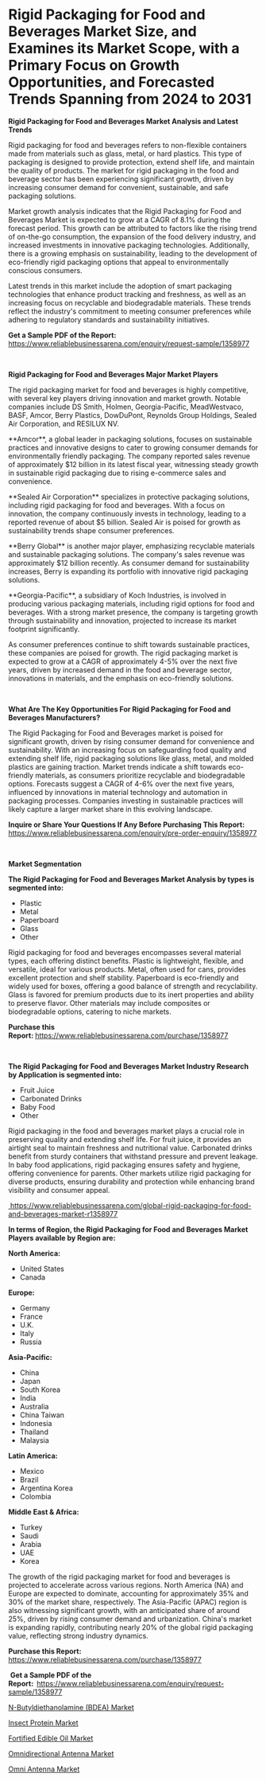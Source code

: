 <p><h1>Rigid Packaging for Food and Beverages Market Size, and Examines its Market Scope, with a Primary Focus on Growth Opportunities, and Forecasted Trends Spanning from 2024 to 2031</h1></p><p><strong>Rigid Packaging for Food and Beverages Market Analysis and Latest Trends</strong></p>
<p><p>Rigid packaging for food and beverages refers to non-flexible containers made from materials such as glass, metal, or hard plastics. This type of packaging is designed to provide protection, extend shelf life, and maintain the quality of products. The market for rigid packaging in the food and beverage sector has been experiencing significant growth, driven by increasing consumer demand for convenient, sustainable, and safe packaging solutions.</p><p>Market growth analysis indicates that the Rigid Packaging for Food and Beverages Market is expected to grow at a CAGR of 8.1% during the forecast period. This growth can be attributed to factors like the rising trend of on-the-go consumption, the expansion of the food delivery industry, and increased investments in innovative packaging technologies. Additionally, there is a growing emphasis on sustainability, leading to the development of eco-friendly rigid packaging options that appeal to environmentally conscious consumers.</p><p>Latest trends in this market include the adoption of smart packaging technologies that enhance product tracking and freshness, as well as an increasing focus on recyclable and biodegradable materials. These trends reflect the industry's commitment to meeting consumer preferences while adhering to regulatory standards and sustainability initiatives.</p></p>
<p><strong>Get a Sample PDF of the Report:&nbsp;</strong> <a href="https://www.reliablebusinessarena.com/enquiry/request-sample/1358977?utm_campaign=1579&utm_medium=2&utm_source=Github&utm_content=ia&utm_term=18102024&utm_id=rigid-packaging-for-food-and-beverages">https://www.reliablebusinessarena.com/enquiry/request-sample/1358977</a></p>
<p>&nbsp;</p>
<p><strong>Rigid Packaging for Food and Beverages Major Market Players</strong></p>
<p><p>The rigid packaging market for food and beverages is highly competitive, with several key players driving innovation and market growth. Notable companies include DS Smith, Holmen, Georgia-Pacific, MeadWestvaco, BASF, Amcor, Berry Plastics, DowDuPont, Reynolds Group Holdings, Sealed Air Corporation, and RESILUX NV.</p><p>**Amcor**, a global leader in packaging solutions, focuses on sustainable practices and innovative designs to cater to growing consumer demands for environmentally friendly packaging. The company reported sales revenue of approximately $12 billion in its latest fiscal year, witnessing steady growth in sustainable rigid packaging due to rising e-commerce sales and convenience.</p><p>**Sealed Air Corporation** specializes in protective packaging solutions, including rigid packaging for food and beverages. With a focus on innovation, the company continuously invests in technology, leading to a reported revenue of about $5 billion. Sealed Air is poised for growth as sustainability trends shape consumer preferences.</p><p>**Berry Global** is another major player, emphasizing recyclable materials and sustainable packaging solutions. The company's sales revenue was approximately $12 billion recently. As consumer demand for sustainability increases, Berry is expanding its portfolio with innovative rigid packaging solutions.</p><p>**Georgia-Pacific**, a subsidiary of Koch Industries, is involved in producing various packaging materials, including rigid options for food and beverages. With a strong market presence, the company is targeting growth through sustainability and innovation, projected to increase its market footprint significantly.</p><p>As consumer preferences continue to shift towards sustainable practices, these companies are poised for growth. The rigid packaging market is expected to grow at a CAGR of approximately 4-5% over the next five years, driven by increased demand in the food and beverage sector, innovations in materials, and the emphasis on eco-friendly solutions.</p></p>
<p>&nbsp;</p>
<p><strong>What Are The Key Opportunities For Rigid Packaging for Food and Beverages Manufacturers?</strong></p>
<p><p>The Rigid Packaging for Food and Beverages market is poised for significant growth, driven by rising consumer demand for convenience and sustainability. With an increasing focus on safeguarding food quality and extending shelf life, rigid packaging solutions like glass, metal, and molded plastics are gaining traction. Market trends indicate a shift towards eco-friendly materials, as consumers prioritize recyclable and biodegradable options. Forecasts suggest a CAGR of 4-6% over the next five years, influenced by innovations in material technology and automation in packaging processes. Companies investing in sustainable practices will likely capture a larger market share in this evolving landscape.</p></p>
<p><strong>Inquire or Share Your Questions If Any Before Purchasing This Report:</strong> <a href="https://www.reliablebusinessarena.com/enquiry/pre-order-enquiry/1358977?utm_campaign=1579&utm_medium=2&utm_source=Github&utm_content=ia&utm_term=18102024&utm_id=rigid-packaging-for-food-and-beverages">https://www.reliablebusinessarena.com/enquiry/pre-order-enquiry/1358977</a></p>
<p>&nbsp;</p>
<p><strong>Market Segmentation</strong></p>
<p><strong>The Rigid Packaging for Food and Beverages Market Analysis by types is segmented into:</strong></p>
<p><ul><li>Plastic</li><li>Metal</li><li>Paperboard</li><li>Glass</li><li>Other</li></ul></p>
<p><p>Rigid packaging for food and beverages encompasses several material types, each offering distinct benefits. Plastic is lightweight, flexible, and versatile, ideal for various products. Metal, often used for cans, provides excellent protection and shelf stability. Paperboard is eco-friendly and widely used for boxes, offering a good balance of strength and recyclability. Glass is favored for premium products due to its inert properties and ability to preserve flavor. Other materials may include composites or biodegradable options, catering to niche markets.</p></p>
<p><strong>Purchase this Report:&nbsp;</strong><a href="https://www.reliablebusinessarena.com/purchase/1358977?utm_campaign=1579&utm_medium=2&utm_source=Github&utm_content=ia&utm_term=18102024&utm_id=rigid-packaging-for-food-and-beverages">https://www.reliablebusinessarena.com/purchase/1358977</a></p>
<p>&nbsp;</p>
<p><strong>The Rigid Packaging for Food and Beverages Market Industry Research by Application is segmented into:</strong></p>
<p><ul><li>Fruit Juice</li><li>Carbonated Drinks</li><li>Baby Food</li><li>Other</li></ul></p>
<p><p>Rigid packaging in the food and beverages market plays a crucial role in preserving quality and extending shelf life. For fruit juice, it provides an airtight seal to maintain freshness and nutritional value. Carbonated drinks benefit from sturdy containers that withstand pressure and prevent leakage. In baby food applications, rigid packaging ensures safety and hygiene, offering convenience for parents. Other markets utilize rigid packaging for diverse products, ensuring durability and protection while enhancing brand visibility and consumer appeal.</p></p>
<p><a href="https://www.reliablebusinessarena.com/global-rigid-packaging-for-food-and-beverages-market-r1358977?utm_campaign=1579&utm_medium=2&utm_source=Github&utm_content=ia&utm_term=18102024&utm_id=rigid-packaging-for-food-and-beverages">&nbsp;https://www.reliablebusinessarena.com/global-rigid-packaging-for-food-and-beverages-market-r1358977</a></p>
<p><strong>In terms of Region, the Rigid Packaging for Food and Beverages Market Players available by Region are:</strong></p>
<p>
    <p> <strong> North America: </strong>
        <ul>
            <li>United States</li>
            <li>Canada</li>
        </ul>
        </p> 
    <p> <strong> Europe: </strong>
        <ul>
            <li>Germany</li>
            <li>France</li>
            <li>U.K.</li>
            <li>Italy</li>
            <li>Russia</li>
        </ul>
        </p> 
    <p> <strong> Asia-Pacific: </strong>
        <ul>
            <li>China</li>
            <li>Japan</li>
            <li>South Korea</li>
            <li>India</li>
            <li>Australia</li>
            <li>China Taiwan</li>
            <li>Indonesia</li>
            <li>Thailand</li>
            <li>Malaysia</li>
        </ul>
        </p> 
    <p> <strong> Latin America: </strong>
        <ul>
            <li>Mexico</li>
            <li>Brazil</li>
            <li>Argentina Korea</li>
            <li>Colombia</li>
        </ul>
        </p> 
    <p> <strong> Middle East & Africa: </strong>
        <ul>
            <li>Turkey</li>
            <li>Saudi</li>
            <li>Arabia</li>
            <li>UAE</li>
            <li>Korea</li>
        </ul>
    </p>
    </p>
<p><p>The growth of the rigid packaging market for food and beverages is projected to accelerate across various regions. North America (NA) and Europe are expected to dominate, accounting for approximately 35% and 30% of the market share, respectively. The Asia-Pacific (APAC) region is also witnessing significant growth, with an anticipated share of around 25%, driven by rising consumer demand and urbanization. China's market is expanding rapidly, contributing nearly 20% of the global rigid packaging value, reflecting strong industry dynamics.</p></p>
<p><strong>Purchase this Report: </strong><a href="https://www.reliablebusinessarena.com/purchase/1358977?utm_campaign=1579&utm_medium=2&utm_source=Github&utm_content=ia&utm_term=18102024&utm_id=rigid-packaging-for-food-and-beverages">https://www.reliablebusinessarena.com/purchase/1358977</a></p>
<p>&nbsp;<strong>Get a Sample PDF of the Report:&nbsp;&nbsp;</strong><a href="https://www.reliablebusinessarena.com/enquiry/request-sample/1358977?utm_campaign=1579&utm_medium=2&utm_source=Github&utm_content=ia&utm_term=18102024&utm_id=rigid-packaging-for-food-and-beverages">https://www.reliablebusinessarena.com/enquiry/request-sample/1358977</a></p>
<p><strong></strong></p>
<p><p><a href="https://github.com/rahu1506/Market-Research-Report-List-6/blob/main/n-butyldiethanolamine-bdea-market.md?utm_campaign=1579&utm_medium=2&utm_source=Github&utm_content=ia&utm_term=18102024&utm_id=rigid-packaging-for-food-and-beverages">N-Butyldiethanolamine (BDEA) Market</a></p><p><a href="https://www.linkedin.com/pulse/trends-global-insect-protein-market-forecast-analysis-2024-z5udc?utm_campaign=1579&utm_medium=2&utm_source=Github&utm_content=ia&utm_term=18102024&utm_id=rigid-packaging-for-food-and-beverages">Insect Protein Market</a></p><p><a href="https://www.linkedin.com/pulse/global-fortified-edible-oil-market-pulse-trends-growth-atmmc?utm_campaign=1579&utm_medium=2&utm_source=Github&utm_content=ia&utm_term=18102024&utm_id=rigid-packaging-for-food-and-beverages">Fortified Edible Oil Market</a></p><p><a href="https://www.linkedin.com/pulse/omnidirectional-antenna-market-opportunities-emerging-global-trends-ptizf?utm_campaign=1579&utm_medium=2&utm_source=Github&utm_content=ia&utm_term=18102024&utm_id=rigid-packaging-for-food-and-beverages">Omnidirectional Antenna Market</a></p><p><a href="https://www.linkedin.com/pulse/disruption-innovation-omni-antenna-industry-market-analysis-future-6jtgf?utm_campaign=1579&utm_medium=2&utm_source=Github&utm_content=ia&utm_term=18102024&utm_id=rigid-packaging-for-food-and-beverages">Omni Antenna Market</a></p></p>
